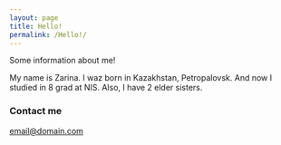 ```yaml
---
layout: page
title: Hello!
permalink: /Hello!/
---
```


Some information about me!

My name is Zarina. I waz born in Kazakhstan, Petropalovsk. And now I studied in 8 grad at NIS. Also, I have 2 elder sisters.

### Contact me

[email@domain.com](mailto:email@domain.com)
